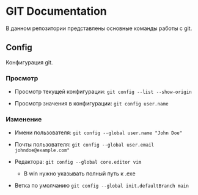  # GIT Documentation
В данном репозитории представлены основные команды работы с git.

## Config
Конфигурация git.

### Просмотр
- Просмотр текущей конфигурации: `git config --list --show-origin`

- Просмотр значения в конфигурации: `git config user.name`

### Изменение
- Имени пользователя:
`git config --global user.name "John Doe"`

- Почты пользователя:
`git config --global user.email johndoe@example.com"`

- Редактора:
`git config --global core.editor vim`
    - В win нужно указывать полный путь к .exe

- Ветка по умолчанию
`git config --global init.defaultBranch main`